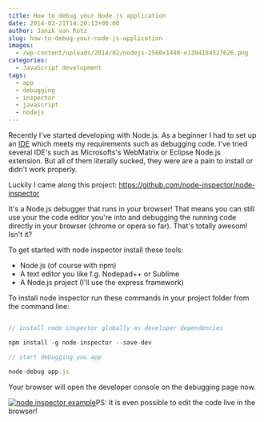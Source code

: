 ```yaml
---
title: How to debug your Node.js application
date: 2014-02-21T14:20:13+00:00
author: Janik von Rotz
slug: how-to-debug-your-node-js-application
images:
  - /wp-content/uploads/2014/02/nodejs-2560x1440-e1394184527626.png
categories:
  - JavaScript development
tags:
  - app
  - debugging
  - inspector
  - javascript
  - nodejs
---
```

Recently I've started developing with Node.js. As a beginner I had to set up an <a href="https://en.wikipedia.org/wiki/Integrated_Development_Environment">IDE</a> which meets my requirements such as debugging code. I've tried several IDE's such as Microsofts's WebMatrix or Eclipse Node.js extension. But all of them literally sucked, they were are a pain to install or didn't work properly.

Luckily I came along this project: <a href="https://github.com/node-inspector/node-inspector">https://github.com/node-inspector/node-inspector</a>

<!--more-->

It's a Node.js debugger that runs in your browser! That means you can still use your the code editor you're into and debugging the running code directly in your browser (chrome or opera so far). That's totally awesom! Isn't it?

To get started with node inspector install these tools:

<ul>
    <li>Node.js (of course with npm)</li>
    <li>A text editor you like f.g. Nodepad++ or Sublime</li>
    <li>A Node.js project (I'll use the express framework)</li>
</ul>

To install node inspector run these commands in your project folder from the command line:

```js

// install node inspector globally as developer dependencies

npm install -g node-inspector --save-dev

// start debugging you app

node-debug app.js

```

Your browser will open the developer console on the debugging page now.

[![node inspector example](/wp-content/uploads/2014/02/node-inspector-example.jpg)](/wp-content/uploads/2014/02/node-inspector-example.jpg)PS: It is even possible to edit the code live in the browser!